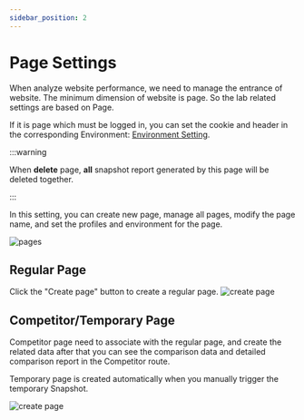 ```yaml
---
sidebar_position: 2
---
```


# Page Settings

When analyze website performance, we need to manage the entrance of website. The minimum dimension of website is page. So the lab related settings are based on Page.

If it is page which must be logged in, you can set the cookie and header in the corresponding Environment: [Environment Setting](./environment-setting).

:::warning

When **delete** page, **all** snapshot report generated by this page will be deleted together.

:::

In this setting, you can create new page, manage all pages, modify the page name, and set the profiles and environment for the page.

![pages](/settings/pages.png)

## Regular Page

Click the "Create page" button to create a regular page.
![create page](/settings/create-page.png)

## Competitor/Temporary Page

Competitor page need to associate with the regular page, and create the related data after that you can see the comparison data and detailed comparison report in the Competitor route.

Temporary page is created automatically when you manually trigger the temporary Snapshot.

![create page](/settings/create-competitor-page.png)
